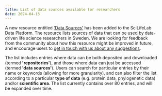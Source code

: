 ```yaml
---
title: List of data sources available for researchers
date: 2024-04-15
---
```


A new resource entitled ['Data Sources'](/resources//data_sources/) has been added to the SciLifeLab Data Platform. The resource lists sources of data that can be used by data-driven life science researchers in Sweden. We are looking for feedback from the community about how this resource might be improved in future, and encourage users to [get in touch with us about any suggestions](/contact/).

The list includes entries where data can be both deposited and downloaded (termed **'repositories'**), and those where data can just be accessed (termed **'data sources'**). Users can search for particular entries by their name or keywords (allowing for more granularity), and can also filter the list according to a particular **type of data** (e.g. protein data, phylogenetic data) and/or **scientific area**. The list currently contains over 80 entries, and will be expanded over time.
